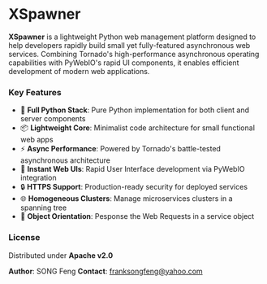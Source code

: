 # XSpawner



**XSpawner** is a lightweight Python web management platform designed to help developers rapidly build small yet fully-featured asynchronous web services. Combining Tornado's high-performance asynchronous operating capabilities with PyWebIO's rapid UI components, it enables efficient development of modern web applications.

### Key Features



- 🐍 **Full Python Stack**: Pure Python implementation for both client and server components
- 📦 **Lightweight Core**: Minimalist code architecture for small functional web apps
- ⚡ **Async Performance**: Powered by Tornado's battle-tested asynchronous architecture
- 🎨 **Instant Web UIs**: Rapid User Interface development via PyWebIO integration
- 🔒 **HTTPS Support**: Production-ready security for deployed services
- 🌐 **Homogeneous Clusters**: Manage microservices clusters in a spanning tree
- 🚀 **Object Orientation**: Pesponse the Web Requests in a service object
### License



Distributed under **Apache v2.0**

**Author**: SONG Feng
**Contact**: [franksongfeng@yahoo.com](mailto:franksongfeng@yahoo.com)


